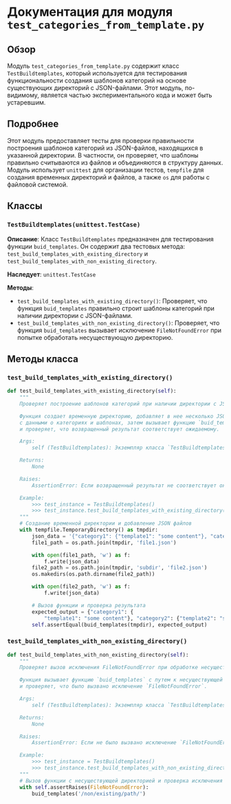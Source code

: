 # Документация для модуля `test_categories_from_template.py`

## Обзор

Модуль `test_categories_from_template.py` содержит класс `TestBuildtemplates`, который используется для тестирования функциональности создания шаблонов категорий на основе существующих директорий с JSON-файлами. Этот модуль, по-видимому, является частью экспериментального кода и может быть устаревшим.

## Подробнее

Этот модуль предоставляет тесты для проверки правильности построения шаблонов категорий из JSON-файлов, находящихся в указанной директории. В частности, он проверяет, что шаблоны правильно считываются из файлов и объединяются в структуру данных. Модуль использует `unittest` для организации тестов, `tempfile` для создания временных директорий и файлов, а также `os` для работы с файловой системой.

## Классы

### `TestBuildtemplates(unittest.TestCase)`

**Описание**: Класс `TestBuildtemplates` предназначен для тестирования функции `buid_templates`. Он содержит два тестовых метода: `test_build_templates_with_existing_directory` и `test_build_templates_with_non_existing_directory`.

**Наследует**: `unittest.TestCase`

**Методы**:

- `test_build_templates_with_existing_directory()`: Проверяет, что функция `buid_templates` правильно строит шаблоны категорий при наличии директории с JSON-файлами.
- `test_build_templates_with_non_existing_directory()`: Проверяет, что функция `buid_templates` вызывает исключение `FileNotFoundError` при попытке обработать несуществующую директорию.

## Методы класса

### `test_build_templates_with_existing_directory()`

```python
def test_build_templates_with_existing_directory(self):
    """
    Проверяет построение шаблонов категорий при наличии директории с JSON-файлами.

    Функция создает временную директорию, добавляет в нее несколько JSON-файлов
    с данными о категориях и шаблонах, затем вызывает функцию `buid_templates`
    и проверяет, что возвращенный результат соответствует ожидаемому.

    Args:
        self (TestBuildtemplates): Экземпляр класса `TestBuildtemplates`.

    Returns:
        None

    Raises:
        AssertionError: Если возвращенный результат не соответствует ожидаемому.

    Example:
        >>> test_instance = TestBuildtemplates()
        >>> test_instance.test_build_templates_with_existing_directory()
    """
    # Создание временной директории и добавление JSON файлов
    with tempfile.TemporaryDirectory() as tmpdir:
        json_data = '{"category1": {"template1": "some content"}, "category2": {"template2": "some content"}}'
        file1_path = os.path.join(tmpdir, 'file1.json')

        with open(file1_path, 'w') as f:
            f.write(json_data)
        file2_path = os.path.join(tmpdir, 'subdir', 'file2.json')
        os.makedirs(os.path.dirname(file2_path))

        with open(file2_path, 'w') as f:
            f.write(json_data)

        # Вызов функции и проверка результата
        expected_output = {"category1": {
            "template1": "some content"}, "category2": {"template2": "some content"}}
        self.assertEqual(buid_templates(tmpdir), expected_output)
```

### `test_build_templates_with_non_existing_directory()`

```python
def test_build_templates_with_non_existing_directory(self):
    """
    Проверяет вызов исключения FileNotFoundError при обработке несуществующей директории.

    Функция вызывает функцию `buid_templates` с путем к несуществующей директории
    и проверяет, что было вызвано исключение `FileNotFoundError`.

    Args:
        self (TestBuildtemplates): Экземпляр класса `TestBuildtemplates`.

    Returns:
        None

    Raises:
        AssertionError: Если не было вызвано исключение `FileNotFoundError`.

    Example:
        >>> test_instance = TestBuildtemplates()
        >>> test_instance.test_build_templates_with_non_existing_directory()
    """
    # Вызов функции с несуществующей директорией и проверка исключения
    with self.assertRaises(FileNotFoundError):
        buid_templates('/non/existing/path/')
```